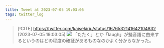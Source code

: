 ```yaml
---
title: Tweet at 2023-07-05 19:03:05
tags: twitter_log
---
```


> [!CITE] https://twitter.com/kaisekiriu/status/1676532141642104832 (2023-07-05 19:03:05)
> ![](https://twitter.com/kaisekiriu/status/1676532141642104832)
> 「たたく」とか「laugh」が擬音語に由来するというのはどの程度の確証があるものなのかよく分からなかった。

